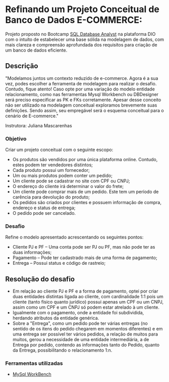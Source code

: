 # Refinando um Projeto Conceitual de Banco de Dados E-COMMERCE:
 Projeto proposto no Bootcamp [SQL Database Analyst](https://www.dio.me/bootcamp/formacao-sql-db-specialist) na plataforma DIO com o intuíto de estabelecer uma base sólida na modelagem de dados, com mais clareza e compreensão aprofundada dos requisitos para criação de um banco de dados eficiente.

## Descrição
"Modelamos juntos um contexto reduzido de e-commerce. Agora é a sua vez, podes escolher a ferramenta de modelagem para realizar o desafio. Contudo, fique atento! Caso opte por uma variação do modelo entidade relacionamento, como nas ferramentas Mysql Workbench ou DBDesigner será preciso especificar as PK e FKs corretamente. Apesar desse conceito não ser utilizado na modelagem conceitual exploramos brevemente suas definições. Sendo assim, seu empregável será o esquema conceitual para o cenário de E-commerce."

Instrutora: Juliana Mascarenhas

### Objetivo

Criar um projeto conceitual com o seguinte escopo: 

+ Os produtos são vendidos por uma única plataforma online. Contudo, estes podem ter vendedores distintos;
+ Cada produto possui um fornecedor;
+ Um ou mais produtos podem conter um pedido;
+ Um cliente pode se cadastrar no site com CPF ou CNPJ;
+ O endereço do cliente irá determinar o valor do frete;
+ Um cliente pode comprar mais de um pedido. Este tem um período de carência para devolução do produto;
+ Os pedidos são criados por clientes e possuem informação de compra, endereço e status de entrega;
+ O pedido pode ser cancelado.

### Desafio

Refine o modelo apresentado acrescentando os seguintes pontos:

+ Cliente PJ e PF – Uma conta pode ser PJ ou PF, mas não pode ter as duas informações;
+ Pagamento – Pode ter cadastrado mais de uma forma de pagamento;
+ Entrega – Possui status e código de rastreio;

## Resolução do desafio

+ Em relação ao cliente PJ e PF e a forma de pagamento, optei por  criar duas entidades distintas ligada ao cliente, com cardinalidade 1:1 pois um cliente (tanto físico quanto jurídico) possui apenas um CPF ou um CNPJ, assim como um CPF e um CNPJ só podem estar atrelado à um cliente. 
+ Igualmente com o pagamento, onde a entidade foi subdividida, herdando atributos da entidade genérica.
+ Sobre a "Entrega", como um pedido pode ter várias entregas (no sentido de os itens do pedido chegarem em momentos diferentes) e em uma entrega ser possível ter vários pedidos, a relação de muitos para muitos, gerou a necessidade de uma entidade intermediária, a de Entrega por pedido, contendo as informações tanto do Pedido, quanto da Entrega, possibilitando o relacionamento 1:n.

### Ferramentas utilizadas

+ [MySql WorkBench](https://www.mysql.com/)